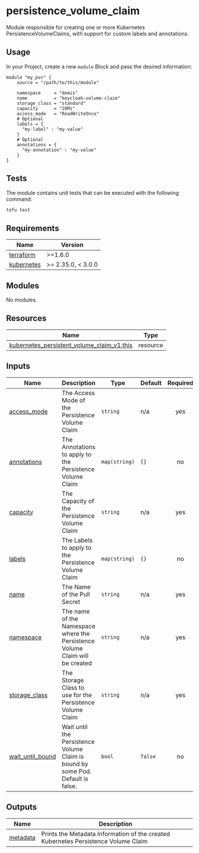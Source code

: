 # persistence_volume_claim

Module responsible for creating one or more Kubernetes PersistenceVolumeClaims, with support for custom labels and annotations.

## Usage

In your Project, create a new `module` Block and pass the desired information:

```hcl
module "my_pvc" {
    source = "/path/to/this/module"

    namespace     = "demis"
    name          = "keycloak-volume-claim"
    storage_class = "standard"
    capacity      = "20Mi"
    access_mode   = "ReadWriteOnce"
    # Optional
    labels = {
      "my-label" : "my-value"
    }
    # Optional
    annotations = {   
      "my-annotation" : "my-value"
    }
}
```

## Tests

The module contains unit tests that can be executed with the following command:

```sh
tofu test
```

<!-- BEGIN_TF_DOCS -->
## Requirements

| Name | Version |
|------|---------|
| <a name="requirement_terraform"></a> [terraform](#requirement\_terraform) | >=1.6.0 |
| <a name="requirement_kubernetes"></a> [kubernetes](#requirement\_kubernetes) | >= 2.35.0, < 3.0.0 |

## Modules

No modules.

## Resources

| Name | Type |
|------|------|
| [kubernetes_persistent_volume_claim_v1.this](https://registry.terraform.io/providers/hashicorp/kubernetes/latest/docs/resources/persistent_volume_claim_v1) | resource |

## Inputs

| Name | Description | Type | Default | Required |
|------|-------------|------|---------|:--------:|
| <a name="input_access_mode"></a> [access\_mode](#input\_access\_mode) | The Access Mode of the Persistence Volume Claim | `string` | n/a | yes |
| <a name="input_annotations"></a> [annotations](#input\_annotations) | The Annotations to apply to the Persistence Volume Claim | `map(string)` | `{}` | no |
| <a name="input_capacity"></a> [capacity](#input\_capacity) | The Capacity of the Persistence Volume Claim | `string` | n/a | yes |
| <a name="input_labels"></a> [labels](#input\_labels) | The Labels to apply to the Persistence Volume Claim | `map(string)` | `{}` | no |
| <a name="input_name"></a> [name](#input\_name) | The Name of the Pull Secret | `string` | n/a | yes |
| <a name="input_namespace"></a> [namespace](#input\_namespace) | The name of the Namespace where the Persistence Volume Claim will be created | `string` | n/a | yes |
| <a name="input_storage_class"></a> [storage\_class](#input\_storage\_class) | The Storage Class to use for the Persistence Volume Claim | `string` | n/a | yes |
| <a name="input_wait_until_bound"></a> [wait\_until\_bound](#input\_wait\_until\_bound) | Wait until the Persistence Volume Claim is bound by some Pod. Default is false. | `bool` | `false` | no |

## Outputs

| Name | Description |
|------|-------------|
| <a name="output_metadata"></a> [metadata](#output\_metadata) | Prints the Metadata Information of the created Kubernetes Persistence Volume Claim |
<!-- END_TF_DOCS -->
